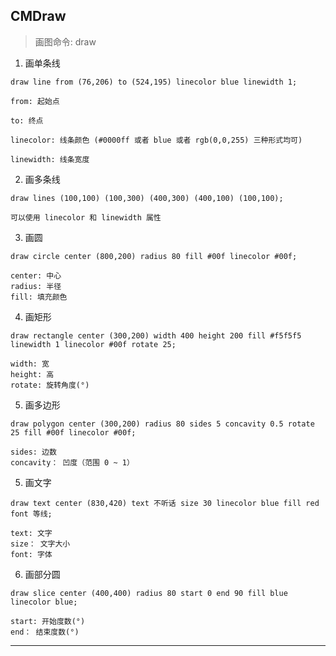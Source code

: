 ## **CMDraw**

> 画图命令: draw
1. 画单条线

```
draw line from (76,206) to (524,195) linecolor blue linewidth 1;
```

```
from: 起始点

to: 终点

linecolor: 线条颜色 (#0000ff 或者 blue 或者 rgb(0,0,255) 三种形式均可)

linewidth: 线条宽度
```

2. 画多条线

```
draw lines (100,100) (100,300) (400,300) (400,100) (100,100);
```

```
可以使用 linecolor 和 linewidth 属性
```


3. 画圆

```
draw circle center (800,200) radius 80 fill #00f linecolor #00f;
```

```
center: 中心
radius: 半径
fill: 填充颜色
```

4. 画矩形

```
draw rectangle center (300,200) width 400 height 200 fill #f5f5f5 linewidth 1 linecolor #00f rotate 25;
```

```
width: 宽
height: 高
rotate: 旋转角度(°)
```

5. 画多边形

```
draw polygon center (300,200) radius 80 sides 5 concavity 0.5 rotate 25 fill #00f linecolor #00f;
```

```
sides: 边数
concavity： 凹度（范围 0 ~ 1）
```


5. 画文字

```
draw text center (830,420) text 不听话 size 30 linecolor blue fill red font 等线;
```

```
text: 文字
size： 文字大小
font: 字体
```

6. 画部分圆

```
draw slice center (400,400) radius 80 start 0 end 90 fill blue linecolor blue;
```

```
start: 开始度数(°)
end： 结束度数(°)
```

---

